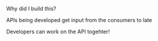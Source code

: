 Why did I build this?

APIs being developed get input from the consumers to late

Developers can work on the API togehter!